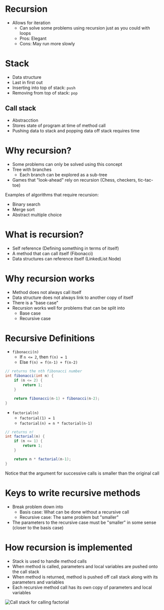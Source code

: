 # Recursion

-   Allows for iteration
    -   Can solve some problems using recursion just as you could with loops
    -   Pros: Elegant
    -   Cons: May run more slowly

# Stack

-   Data structure
-   Last in first out
-   Inserting into top of stack: `push`
-   Removing from top of stack: `pop`

## Call stack

-   Abstracction
-   Stores state of program at time of method call
-   Pushing data to stack and popping data off stack requires time

# Why recursion?

-   Some problems can only be solved using this concept
-   Tree with branches
    -   Each branch can be explored as a sub-tree
-   Games that "look-ahead" rely on recursion (Chess, checkers, tic-tac-toe)

Examples of algorithms that require recursion:

-   Binary search
-   Merge sort
-   Abstract multiple choice

# What is recursion?

-   Self reference (Defining something in terms of itself)
-   A method that can call itself (Fibonacci)
-   Data structures can reference itself (LinkedList Node)

# Why recursion works

-   Method does not always call itself
-   Data structure does not always link to another copy of itself
-   There is a "base case"
-   Recursion works well for problems that can be split into
    -   Base case
    -   Recursive case

# Recursive Definitions

-   `fibonacci(n)`
    -   If `n <= 2`, then `f(n) = 1`
    -   Else `f(n) = f(n-1) + f(n-2)`

```java
// returns the nth fibonacci number
int fibonacci(int n) {
    if (n <= 2) {
        return 1;
    }

    return fibonacci(n-1) + fibonacci(n-2);
}
```

-   `factorial(n)`
    -   `factorial(1) = 1`
    -   `factorial(n) = n * factorial(n-1)`

```java
// returns n!
int factorial(n) {
    if (n <= 1) {
        return 1;
    }

    return n * factorial(n-1);
}
```

Notice that the argument for successive calls is smaller than the original call

# Keys to write recursive methods

-   Break problem down into
    -   Basis case: What can be done without a recursive call
    -   Recursive case: The same problem but "smaller"
-   The parameters to the recursive case must be "smaller" in some sense (closer to the basis case)

# How recursion is implemented

-   Stack is used to handle method calls
-   When method is called, parameters and local variables are pushed onto the call stack
-   When method is returned, method is pushed off call stack along with its parameters and variables
-   Each recursive method call has its own copy of parameters and local variables

![Call stack for calling factorial](https://i.stack.imgur.com/PK6Ht.png)
